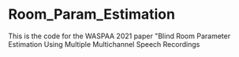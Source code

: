# Room_Param_Estimation
This is the code for the WASPAA 2021 paper "Blind Room Parameter Estimation Using Multiple Multichannel Speech Recordings

